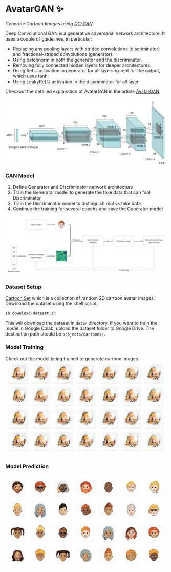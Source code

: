 # AvatarGAN ✨

_Generate Cartoon Images using [DC-GAN](https://arxiv.org/abs/1511.06434)_

Deep Convolutional GAN is a generative adversarial network architecture. It uses a couple of guidelines, in particular:

- Replacing any pooling layers with strided convolutions (discriminator) and fractional-strided convolutions (generator).
- Using batchnorm in both the generator and the discriminator.
- Removing fully connected hidden layers for deeper architectures.
- Using ReLU activation in generator for all layers except for the output, which uses tanh.
- Using LeakyReLU activation in the discriminator for all layer.

Checkout the detailed explanation of AvatarGAN in the article [AvatarGAN](https://aakashjhawar.medium.com/avatargan-generate-cartoon-images-using-gan-1ffe7d33cfbb)

![DCGAN](https://github.com/aakashjhawar/AvatarGAN/blob/master/assets/images/DCGAN.png)

### GAN Model

1. Define Generator and Discriminator network architecture
2. Train the Generator model to generate the fake data that can fool Discriminator
3. Train the Discriminator model to distinguish real vs fake data
4. Continue the training for several epochs and save the Generator model

![Model](https://github.com/aakashjhawar/AvatarGAN/blob/master/assets/images/GAN-architecture.png)

### Dataset Setup

[Cartoon Set](https://google.github.io/cartoonset/) which is a collection of random 2D cartoon avatar images.
Download the dataset using the shell script.

```
sh download-dataset.sh
```

This will download the dataset in `data/` directory.
If you want to train the model in Google Colab, upload the dataset folder to Google Drive. The destination path should be `projects/cartoons/`.

### Model Training

Check out the model being trained to generate cartoon images.
![Training](https://github.com/aakashjhawar/AvatarGAN/blob/master/assets/images/GAN-training.gif)

### Model Prediction

![Model](https://github.com/aakashjhawar/AvatarGAN/blob/master/assets/images/GAN-output.png)
